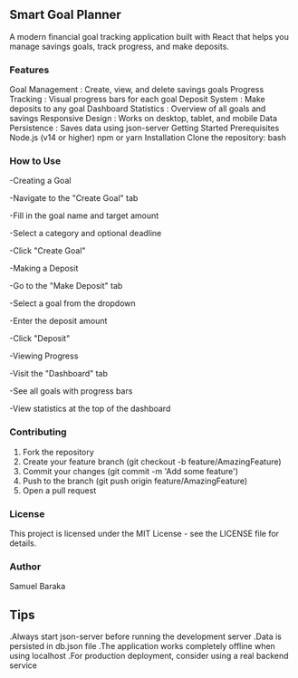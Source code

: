 ## Smart Goal Planner

A modern financial goal tracking application built with React that helps you manage savings goals, track progress, and make deposits.




 ### Features
 
Goal Management : Create, view, and delete savings goals
Progress Tracking : Visual progress bars for each goal
Deposit System : Make deposits to any goal
Dashboard Statistics : Overview of all goals and savings
Responsive Design : Works on desktop, tablet, and mobile
Data Persistence : Saves data using json-server
 Getting Started
Prerequisites
Node.js (v14 or higher)
npm or yarn
Installation
Clone the repository:
bash

### How to Use

-Creating a Goal

-Navigate to the "Create Goal" tab

-Fill in the goal name and target amount

-Select a category and optional deadline

-Click "Create Goal"

-Making a Deposit

-Go to the "Make Deposit" tab

-Select a goal from the dropdown

-Enter the deposit amount

-Click "Deposit"

-Viewing Progress

-Visit the "Dashboard" tab

-See all goals with progress bars

-View statistics at the top of the dashboard



### Contributing

1) Fork the repository
2) Create your feature branch (git checkout -b feature/AmazingFeature)
3) Commit your changes (git commit -m 'Add some feature')
4) Push to the branch (git push origin feature/AmazingFeature)
5) Open a pull request

 ### License
This project is licensed under the MIT License - see the LICENSE file for details.

### Author

Samuel Baraka


 ## Tips
 
.Always start json-server before running the development server
.Data is persisted in db.json file
.The application works completely offline when using localhost
.For production deployment, consider using a real backend service
